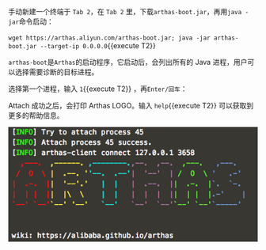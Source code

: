 手动新建一个终端于 `Tab 2`，在 `Tab 2` 里，下载`arthas-boot.jar`，再用`java -jar`命令启动：

`wget https://arthas.aliyun.com/arthas-boot.jar; java -jar arthas-boot.jar --target-ip 0.0.0.0`{{execute T2}}

`arthas-boot`是`Arthas`的启动程序，它启动后，会列出所有的 Java 进程，用户可以选择需要诊断的目标进程。

选择第一个进程，输入 `1`{{execute T2}} ，再`Enter/回车`：

Attach 成功之后，会打印 Arthas LOGO。输入 `help`{{execute T2}} 可以获取到更多的帮助信息。

![Arthas Boot](../../assets/arthas-boot.png)
